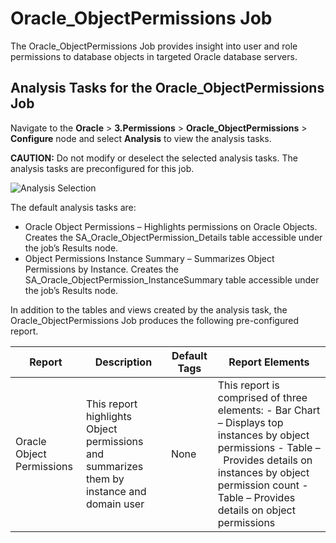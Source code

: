 # Oracle_ObjectPermissions Job

The Oracle_ObjectPermissions Job provides insight into user and role permissions to database objects
in targeted Oracle database servers.

## Analysis Tasks for the Oracle_ObjectPermissions Job

Navigate to the **Oracle** > **3.Permissions** > **Oracle_ObjectPermissions** > **Configure** node
and select **Analysis** to view the analysis tasks.

**CAUTION:** Do not modify or deselect the selected analysis tasks. The analysis tasks are
preconfigured for this job.

![Analysis Selection](/img/product_docs/accessanalyzer/11.6/solutions/databases/oracle/permissions/jobgroup35.webp)

The default analysis tasks are:

- Oracle Object Permissions – Highlights permissions on Oracle Objects. Creates the
  SA_Oracle_ObjectPermission_Details table accessible under the job’s Results node.
- Object Permissions Instance Summary – Summarizes Object Permissions by Instance. Creates the
  SA_Oracle_ObjectPermission_InstanceSummary table accessible under the job’s Results node.

In addition to the tables and views created by the analysis task, the Oracle_ObjectPermissions Job
produces the following pre-configured report.

| Report                    | Description                                                                               | Default Tags | Report Elements                                                                                                                                                                                                             |
| ------------------------- | ----------------------------------------------------------------------------------------- | ------------ | --------------------------------------------------------------------------------------------------------------------------------------------------------------------------------------------------------------------------- |
| Oracle Object Permissions | This report highlights Object permissions and summarizes them by instance and domain user | None         | This report is comprised of three elements: - Bar Chart – Displays top instances by object permissions - Table –  Provides details on instances by object permission count - Table – Provides details on object permissions |
